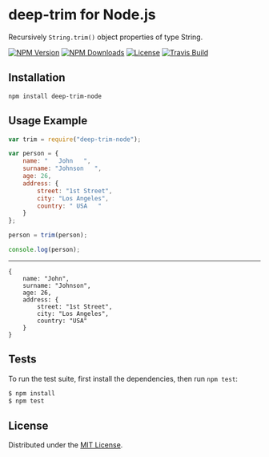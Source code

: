 # deep-trim for Node.js

Recursively `String.trim()` object properties of type String.

[![NPM Version][npm-image]][npm-url]
[![NPM Downloads][downloads-image]][downloads-url]
[![License][license]][license-url]
[![Travis Build][travis-image]][travis-url]

## Installation

`npm install deep-trim-node`

## Usage Example

```javascript
var trim = require("deep-trim-node");

var person = {
    name: "   John   ",
    surname: "Johnson   ",
    age: 26,
    address: {
        street: "1st Street",
        city: "Los Angeles",
        country: " USA   "
    }
};

person = trim(person);

console.log(person);
```

***

```
{ 
    name: "John",
    surname: "Johnson",
    age: 26,
    address: { 
        street: "1st Street", 
        city: "Los Angeles", 
        country: "USA" 
    } 
}
```

## Tests

To run the test suite, first install the dependencies, then run `npm test`:

```bash
$ npm install
$ npm test
```

## License

Distributed under the [MIT License](LICENSE).

[npm-image]: https://img.shields.io/npm/v/deep-trim-node.svg
[npm-url]: https://npmjs.org/package/deep-trim-node
[downloads-image]: https://img.shields.io/npm/dm/deep-trim-node.svg
[downloads-url]: https://npmjs.org/package/deep-trim-node
[license]: https://img.shields.io/npm/l/deep-trim-node.svg
[license-url]: https://github.com/AnatoliyGatt/deep-trim-node/blob/master/LICENSE
[travis-image]: https://img.shields.io/travis/AnatoliyGatt/deep-trim-node/master.svg
[travis-url]: https://travis-ci.org/AnatoliyGatt/deep-trim-node
